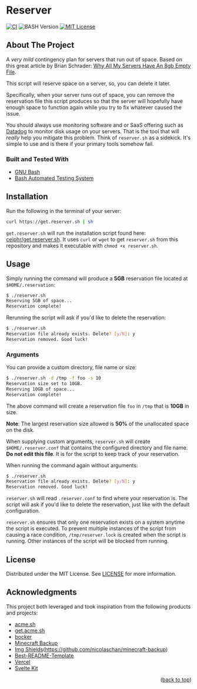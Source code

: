 <div id="top"></div>

# Reserver

<!-- TODO: Logo -->

[![CI][ci-shield]][ci-url]
![BASH Version][bash-version]
[![MIT License][license-shield]][license-url]

## About The Project

A _very mild_ contingency plan for servers that run out of space. Based on this great article by Brian Schrader: [Why All My Servers Have An 8gb Empty File](https://brianschrader.com/archive/why-all-my-servers-have-an-8gb-empty-file/).

This script will reserve space on a server, so, you can delete it later.

Specifically, when your server runs out of space, you can remove the reservation file this script produces so that the server will hopefully have enough space to function again while you try to fix whatever caused the issue.

You should always use monitoring software and or SaaS offering such as [Datadog](https://www.datadoghq.com/) to monitor disk usage on your servers. That is the tool that will _really_ help you mitigate this problem. Think of `reserver.sh` as a sidekick. It's simple to use and is there if your primary tools somehow fail.

### Built and Tested With

-   [GNU Bash](https://www.gnu.org/software/bash/)
-   [Bash Automated Testing System](https://github.com/bats-core/bats-core)

## Installation

Run the following in the terminal of your server:

```sh
curl https://get.reserver.sh | sh
```

`get.reserver.sh` will run the installation script found here: [ceiphr/get.reserver.sh](https://github.com/ceiphr/get.reserver.sh). It uses `curl` or `wget` to get `reserver.sh` from this repository and makes it executable with `chmod +x reserver.sh`.

## Usage

Simply running the command will produce a **5GB** reservation file located at `$HOME/.reservation`:

```sh
$ ./reserver.sh
Reserving 5GB of space...
Reservation complete!
```

Rerunning the script will ask if you'd like to delete the reservation:

```sh
$ ./reserver.sh
Reservation file already exists. Delete? [y/N]: y
Reservation removed. Good luck!
```

### Arguments

You can provide a custom directory, file name or size:

```sh
$ ./reserver.sh -d /tmp -f foo -s 10
Reservation size set to 10GB.
Reserving 10GB of space...
Reservation complete!
```

The above command will create a reservation file `foo` in `/tmp` that is **10GB** in size.

**Note**: The largest reservation size allowed is **50%** of the unallocated space on the disk.

When supplying custom arguments, `reserver.sh` will create `$HOME/.reserver.conf` that contains the configured directory and file name. **Do not edit this file**. It is for the script to keep track of your reservation.

When running the command again without arguments:

```sh
$ ./reserver.sh
Reservation file already exists. Delete? [y/N]: y
Reservation removed. Good luck!
```

`reserver.sh` will read `.reserver.conf` to find where your reservation is. The script will ask if you'd like to delete the reservation, just like with the default configuration.

`reserver.sh` ensures that only one reservation exists on a system anytime the script is executed. To prevent multiple instances of the script from causing a race condition, `/tmp/reserver.lock` is created when the script is running. Other instances of the script will be blocked from running.

## License

Distributed under the MIT License. See [LICENSE](https://github.com/ceiphr/reserver/blob/main/LICENSE) for more information.

## Acknowledgments

This project both leveraged and took inspiration from the following products and projects:

-   [acme.sh](https://github.com/acmesh-official/acme.sh)
-   [get.acme.sh](https://github.com/acmesh-official/get.acme.sh)
-   [bocker](https://github.com/p8952/bocker)
-   [Minecraft Backup](https://github.com/nicolaschan/minecraft-backup)
-   [Img Shields](https://shields.io)(https://github.com/nicolaschan/minecraft-backup)
-   [Best-README-Template](https://github.com/othneildrew/Best-README-Template/blob/master/README.md)
-   [Vercel](https://vercel.com)
-   [Svelte Kit](https://kit.svelte.dev/)

<p align="right">(<a href="#top">back to top</a>)</p>

[bash-version]: https://img.shields.io/badge/Bash-v4.4%5E-green?&logo=gnubash&logoColor=white
[ci-shield]: https://img.shields.io/github/workflow/status/ceiphr/reserver/CI?color=green&logo=github
[ci-url]: https://github.com/ceiphr/reserver/actions/workflows/main.yml
[license-shield]: https://img.shields.io/github/license/ceiphr/reserver
[license-url]: https://github.com/othneildrew/Best-README-Template/blob/master/LICENSE.txt
